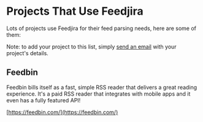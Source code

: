 # Projects That Use Feedjira

Lots of projects use Feedjira for their feed parsing needs, here are some of
them:

Note: to add your project to this list, simply [send an email](email) with your
project's details.

[email]: mailto:feedjira@gmail.com

## Feedbin

Feedbin bills itself as a fast, simple RSS reader that delivers a great reading
experience. It's a paid RSS reader that integrates with mobile apps and it even
has a fully featured API!

[https://feedbin.com/](https://feedbin.com/)
